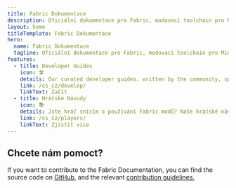 ```yaml
---
title: Fabric Dokumentace
description: Oficiální dokumentace pro Fabric, modovací toolchain pro Minecraft.
layout: home
titleTemplate: Fabric Dokumentace
hero:
  name: Fabric Dokumentace
  tagline: Oficiální dokumentace pro Fabric, modovací toolchain pro Minecraft.
features:
  - title: Developer Guides
    icon: 🛠️
    details: Our curated developer guides, written by the community, span a wide range of topics from setting up a development environment to more advanced topics, such as rendering and networking.
    link: /cs_cz/develop/
    linkText: Začít
  - title: Hráčské Návody
    icon: 📚
    details: Jste hráč snícím o používání Fabric modů? Naše hráčské návody vám mohou pomoct. Tyto návody pomůžou se stahování, instalací a spravení Fabric modů.
    link: /cs_cz/players/
    linkText: Zjistit více
---
```


<div class="vp-doc homepage-container">

## Chcete nám pomoct?

If you want to contribute to the Fabric Documentation, you can find the source code on [GitHub](https://github.com/FabricMC/fabric-docs), and the relevant [contribution guidelines.](/contributing)

</div>
